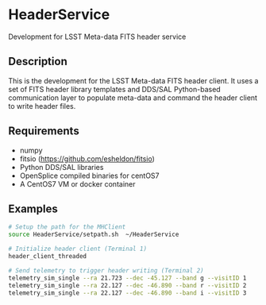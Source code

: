 # HeaderService

Development for LSST Meta-data FITS header service

Description
-----------

This is the development for the LSST Meta-data FITS header client. It
uses a set of FITS header library templates and DDS/SAL Python-based
communication layer to populate meta-data and command the header
client to write header files.

Requirements
------------
+ numpy
+ fitsio (https://github.com/esheldon/fitsio)
+ Python DDS/SAL libraries 
+ OpenSplice compiled binaries for centOS7
+ A CentOS7 VM or docker container

Examples
--------

```bash
# Setup the path for the MHClient
source HeaderService/setpath.sh  ~/HeaderService 

# Initialize header client (Terminal 1)
header_client_threaded

# Send telemetry to trigger header writing (Terminal 2)
telemetry_sim_single --ra 21.723 --dec -45.127 --band g --visitID 1
telemetry_sim_single --ra 22.127 --dec -46.890 --band r --visitID 2
telemetry_sim_single --ra 22.127 --dec -46.890 --band i --visitID 3

```

